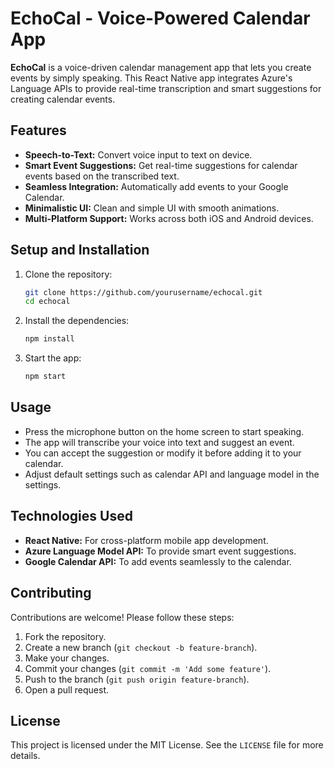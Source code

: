 # EchoCal - Voice-Powered Calendar App

**EchoCal** is a voice-driven calendar management app that lets you create events by simply speaking. This React Native app integrates Azure's Language APIs to provide real-time transcription and smart suggestions for creating calendar events.

## Features

- **Speech-to-Text:** Convert voice input to text on device.
- **Smart Event Suggestions:** Get real-time suggestions for calendar events based on the transcribed text.
- **Seamless Integration:** Automatically add events to your Google Calendar.
- **Minimalistic UI:** Clean and simple UI with smooth animations.
- **Multi-Platform Support:** Works across both iOS and Android devices.

## Setup and Installation

1. Clone the repository:

   ```bash
   git clone https://github.com/yourusername/echocal.git
   cd echocal
   ```

2. Install the dependencies:

   ```bash
   npm install
   ```

3. Start the app:
   ```bash
   npm start
   ```

## Usage

- Press the microphone button on the home screen to start speaking.
- The app will transcribe your voice into text and suggest an event.
- You can accept the suggestion or modify it before adding it to your calendar.
- Adjust default settings such as calendar API and language model in the settings.

## Technologies Used

- **React Native:** For cross-platform mobile app development.
- **Azure Language Model API:** To provide smart event suggestions.
- **Google Calendar API:** To add events seamlessly to the calendar.

## Contributing

Contributions are welcome! Please follow these steps:

1. Fork the repository.
2. Create a new branch (`git checkout -b feature-branch`).
3. Make your changes.
4. Commit your changes (`git commit -m 'Add some feature'`).
5. Push to the branch (`git push origin feature-branch`).
6. Open a pull request.

## License

This project is licensed under the MIT License. See the `LICENSE` file for more details.
